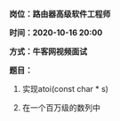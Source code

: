 
**岗位：路由器高级软件工程师**

**时间：2020-10-16 20:00**

**方式：牛客网视频面试**

**题目：**

1. 实现atoi(const char * s)



2. 在一个百万级的数列中 
